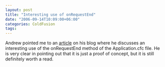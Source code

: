```yaml
---
layout: post
title: "Interesting use of onRequestEnd"
date: "2006-09-14T10:09:00+06:00"
categories: ColdFusion 
tags: 
---
```


Andrew pointed me to an <a href="http://www.andyscott.id.au/index.cfm/2006/9/12/Proof-of-Concept">article</a> on his blog where he discusses an interesting use of the onRequestEnd method of the Application.cfc file. He is very clear in pointing out that it is just a proof of concept, but it is still definitely worth a read.